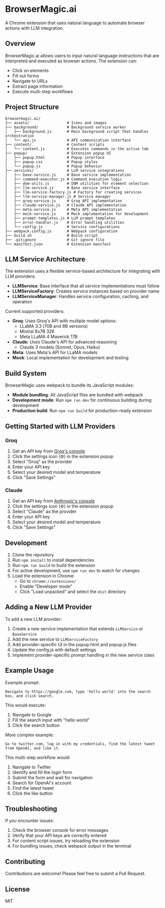 # BrowserMagic.ai

A Chrome extension that uses natural language to automate browser actions with LLM integration.

## Overview

BrowserMagic.ai allows users to input natural language instructions that are interpreted and executed as browser actions. The extension can:

- Click on elements
- Fill out forms
- Navigate to URLs
- Extract page information
- Execute multi-step workflows

## Project Structure

```
browsermagic.ai/
├── assets/                 # Icons and images
├── background/             # Background service worker
│   ├── background.js       # Main background script that handles orchestration
│   └── api.js              # API communication interface
├── content/                # Content scripts
│   └── content.js          # Executes commands in the active tab
├── popup/                  # Extension popup UI
│   ├── popup.html          # Popup interface
│   ├── popup.css           # Popup styles
│   └── popup.js            # Popup behavior
├── services/               # LLM service integrations
│   ├── base-service.js     # Base service implementation
│   ├── command-executor.js # Command execution logic
│   ├── dom-utils.js        # DOM utilities for element selection
│   ├── llm-service.js      # Base service interface
│   ├── llm-service-factory.js # Factory for creating services
│   ├── llm-service-manager.js # Service manager
│   ├── groq-service.js     # Groq API implementation
│   ├── claude-service.js   # Claude API implementation
│   ├── meta-service.js     # Meta API implementation
│   ├── mock-service.js     # Mock implementation for development
│   ├── prompt-templates.js # LLM prompt templates
│   ├── error-handler.js    # Error handling utilities
│   └── config.js           # Service configurations
├── webpack.config.js       # Webpack configuration
├── build.sh                # Build script
├── .gitignore              # Git ignore file
└── manifest.json           # Extension manifest
```

## LLM Service Architecture

The extension uses a flexible service-based architecture for integrating with LLM providers:

- **LLMService**: Base interface that all service implementations must follow
- **LLMServiceFactory**: Creates service instances based on provider name
- **LLMServiceManager**: Handles service configuration, caching, and operation

Current supported providers:
- **Groq**: Uses Groq's API with multiple model options:
  - LLaMA 3.3 (70B and 8B versions)
  - Mixtral 8x7B 32K
  - Meta LLaMA 4 Maverick 17B
- **Claude**: Uses Claude's API for advanced reasoning
  - Claude 3 models (Sonnet, Opus, Haiku)
- **Meta**: Uses Meta's API for LLaMA models
- **Mock**: Local implementation for development and testing

## Build System

BrowserMagic uses webpack to bundle its JavaScript modules:

- **Module bundling**: All JavaScript files are bundled with webpack
- **Development mode**: Run `npm run dev` for continuous building during development
- **Production build**: Run `npm run build` for production-ready extension

## Getting Started with LLM Providers

### Groq

1. Get an API key from [Groq's console](https://console.groq.com/)
2. Click the settings icon (⚙️) in the extension popup
3. Select "Groq" as the provider
4. Enter your API key
5. Select your desired model and temperature
6. Click "Save Settings"

### Claude

1. Get an API key from [Anthropic's console](https://console.anthropic.com/)
2. Click the settings icon (⚙️) in the extension popup
3. Select "Claude" as the provider
4. Enter your API key
5. Select your desired model and temperature
6. Click "Save Settings"

## Development

1. Clone the repository
2. Run `npm install` to install dependencies
3. Run `npm run build` to build the extension
4. For active development, use `npm run dev` to watch for changes
5. Load the extension in Chrome:
   - Go to `chrome://extensions/`
   - Enable "Developer mode"
   - Click "Load unpacked" and select the `dist` directory

## Adding a New LLM Provider

To add a new LLM provider:

1. Create a new service implementation that extends `LLMService` or `BaseService`
2. Add the new service to `LLMServiceFactory`
3. Add provider-specific UI in the popup.html and popup.js files
4. Update the config.js with default settings
5. Implement provider-specific prompt handling in the new service class

## Example Usage

Example prompt:
```
Navigate to https://google.com, type 'hello world' into the search box, and click search.
```

This would execute:
1. Navigate to Google
2. Fill the search input with "hello world"
3. Click the search button

More complex example:
```
Go to twitter.com, log in with my credentials, find the latest tweet from OpenAI, and like it.
```

This multi-step workflow would:
1. Navigate to Twitter
2. Identify and fill the login form
3. Submit the form and wait for navigation
4. Search for OpenAI's account
5. Find the latest tweet
6. Click the like button

## Troubleshooting

If you encounter issues:

1. Check the browser console for error messages
2. Verify that your API keys are correctly entered
3. For content script issues, try reloading the extension
4. For bundling issues, check webpack output in the terminal

## Contributing

Contributions are welcome! Please feel free to submit a Pull Request.

## License

MIT
